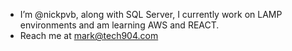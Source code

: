 - I’m @nickpvb, along with SQL Server, I currently work on LAMP environments and am learning AWS and REACT.
- Reach me at mark@tech904.com

<!---
nickpvb/nickpvb is a ✨ special ✨ repository because its `README.md` (this file) appears on your GitHub profile.
You can click the Preview link to take a look at your changes.
--->
